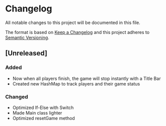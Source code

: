 # Changelog

All notable changes to this project will be documented in this file.

The format is based on [Keep a Changelog](https://keepachangelog.com/) and this project adheres to [Semantic Versioning](https://semver.org/).

## [Unreleased]
### Added
- Now when all players finish, the game will stop instantly with a Title Bar
- Created new HashMap to track players and their game status

### Changed
- Optimized If-Else with Switch
- Made Main class lighter
- Optimized resetGame method
